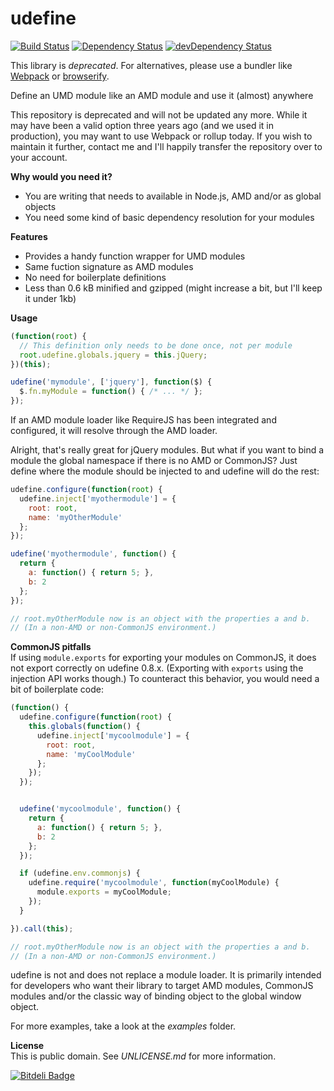 udefine
=======
[![Build Status](https://travis-ci.org/freezedev/udefine.png)](https://travis-ci.org/freezedev/udefine)
[![Dependency Status](https://david-dm.org/freezedev/udefine.png)](https://david-dm.org/freezedev/udefine)
[![devDependency Status](https://david-dm.org/freezedev/udefine/dev-status.png)](https://david-dm.org/freezedev/udefine#info=devDependencies)

This library is _deprecated_. For alternatives, please use a bundler like [Webpack](https://github.com/webpack/webpack) or [browserify](http://browserify.org/).

Define an UMD module like an AMD module and use it (almost) anywhere

This repository is deprecated and will not be updated any more. While it may have been a valid option three years ago (and we used it in production), you may want to use Webpack or rollup today.
If you wish to maintain it further, contact me and I'll happily transfer the repository over to your account.

**Why would you need it?**  
- You are writing that needs to available in Node.js, AMD and/or as global objects  
- You need some kind of basic dependency resolution for your modules  


**Features**  
- Provides a handy function wrapper for UMD modules  
- Same fuction signature as AMD modules  
- No need for boilerplate definitions  
- Less than 0.6 kB minified and gzipped (might increase a bit, but I'll keep it under 1kb)  

**Usage**  
```javascript
(function(root) {
  // This definition only needs to be done once, not per module
  root.udefine.globals.jquery = this.jQuery;
})(this);

udefine('mymodule', ['jquery'], function($) {
  $.fn.myModule = function() { /* ... */ };
});
```

If an AMD module loader like RequireJS has been integrated and configured, 
it will resolve through the AMD loader.


Alright, that's really great for jQuery modules. But what if you want to bind
a module the global namespace if there is no AMD or CommonJS?
Just define where the module should be injected to and udefine will do the rest:

```javascript
udefine.configure(function(root) {
  udefine.inject['myothermodule'] = {
    root: root,
    name: 'myOtherModule'
  };  
});

udefine('myothermodule', function() {
  return {
    a: function() { return 5; },
    b: 2
  };
});

// root.myOtherModule now is an object with the properties a and b.
// (In a non-AMD or non-CommonJS environment.)
```

**CommonJS pitfalls**  
If using `module.exports` for exporting your modules on CommonJS, it does not
export correctly on udefine 0.8.x.
(Exporting with `exports` using the injection API works though.)
To counteract this behavior, you would need a bit of boilerplate code:
```javascript
(function() {
  udefine.configure(function(root) {
    this.globals(function() {
      udefine.inject['mycoolmodule'] = {
        root: root,
        name: 'myCoolModule'
      };  
    });
  });


  udefine('mycoolmodule', function() {
    return {
      a: function() { return 5; },
      b: 2
    };
  });

  if (udefine.env.commonjs) {
    udefine.require('mycoolmodule', function(myCoolModule) {
      module.exports = myCoolModule;
    });
  }

}).call(this);

// root.myOtherModule now is an object with the properties a and b.
// (In a non-AMD or non-CommonJS environment.)
```

udefine is not and does not replace a module loader. It is primarily intended for
developers who want their library to target AMD modules, CommonJS modules and/or
the classic way of binding object to the global window object.

For more examples, take a look at the *examples* folder.

**License**  
This is public domain. See *UNLICENSE.md* for more information.

[![Bitdeli Badge](https://d2weczhvl823v0.cloudfront.net/freezedev/udefine/trend.png)](https://bitdeli.com/free "Bitdeli Badge")

